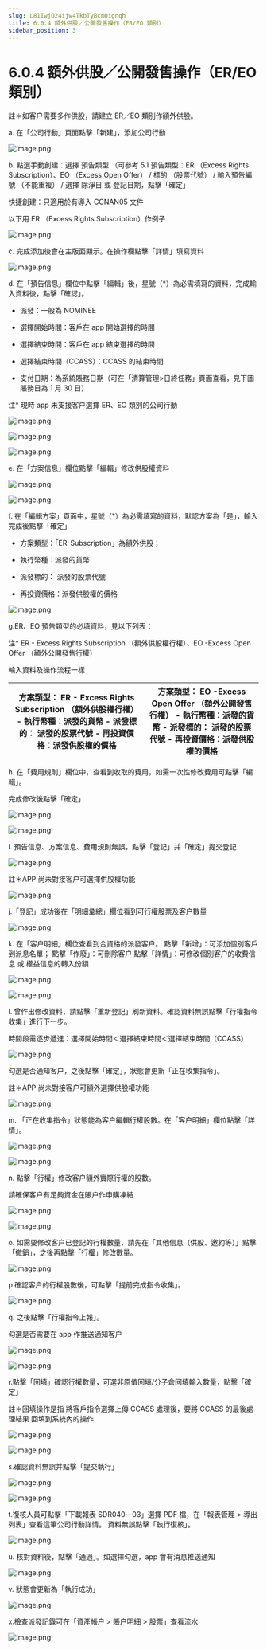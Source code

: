 ```yaml
---
slug: L81IwjQ24ijw4TkbTyBcm0ignqh
title: 6.0.4 額外供股／公開發售操作（ER/EO 類別）
sidebar_position: 3
---
```



# 6.0.4 額外供股／公開發售操作（ER/EO 類別）


註＊如客户需要多作供股，請建立 ER／EO 類別作額外供股。


a. 在「公司行動」頁面點擊「新建」，添加公司行動


![image.png](/assets/3720de4a557c42d55855931234674d1a.png)


b. 點選手動創建：選擇 預告類型 （可參考 5.1 預告類型：ER （Excess Rights Subscription）、EO （Excess Open Offer） / 標的 （股票代號） / 輸入預告編號  （不能重複） / 選擇 除淨日 或 登記日期，點擊「確定」


快捷創建：只適用於有導入 CCNAN05 文件


以下用 ER （Excess Rights Subscription）作例子


![image.png](/assets/848dd9305c5afc9fc7dc0cde8f0b5cd0.png)


c. 完成添加後會在主版面顯示。在操作欄點擊「詳情」填寫資料


![image.png](/assets/9aca21a75769fd25a11665fc207dd5dc.png)


d. 在「預告信息」欄位中點擊「編輯」後，星號（*）為必需填寫的資料，完成輸入資料後，點擊「確認」。



- 派發：一般為 NOMINEE


- 選擇開始時間：客戶在 app 開始選擇的時間


- 選擇結束時間：客戶在 app 結束選擇的時間


- 選擇結束時間（CCASS）：CCASS 的結束時間
- 支付日期：為系統賬務日期（可在「清算管理>日終任務」頁面查看，見下圖賬務日為 1 月 30 日）

注* 現時 app 未支援客户選擇 ER、EO 類別的公司行動


![image.png](/assets/ddf9d820601625c92c4f793ba7635d41.png)


![image.png](/assets/e0eb1554ea612d25c93bc8b6de084059.png)


![image.png](/assets/0c212699d5d62699172962d17f7737d9.png)


e.  在「方案信息」欄位點擊「編輯」修改供股權資料


![image.png](/assets/7c45512e71d55726b5612677a0777874.png)


![image.png](/assets/c9363fc3a7e4aac321a12a4839b8ace3.png)


f. 在「編輯方案」頁面中，星號（*）為必需填寫的資料，默認方案為「是」，輸入完成後點擊「確定」


- 方案類型：「ER-Subscription」為額外供股；


- 執行幣種：派發的貨幣


- 派發標的： 派發的股票代號


- 再投資價格：派發供股權的價格


![image.png](/assets/581153cad19f73966a230729388be9ac.png)


g.ER、EO 預告類型的必填資料，見以下列表：


注* ER - Excess Rights Subscription （額外供股權行權）、EO -Excess Open Offer （額外公開發售行權） 


 輸入資料及操作流程一樣 


| 方案類型： **ER - Excess Rights Subscription （額外供股權行權）**  - 執行幣種：派發的貨幣 - 派發標的： 派發的股票代號 - 再投資價格：派發供股權的價格   | 方案類型： **EO -Excess Open Offer （額外公開發售行權）**   - 執行幣種：派發的貨幣 - 派發標的： 派發的股票代號 - 再投資價格：派發供股權的價格   |
| ---------------------------------------------------------------------------------------------------- | -------------------------------------------------------------------------------------------- |


h. 在「費用規則」欄位中，查看到收取的費用，如需一次性修改費用可點擊「編輯」。


完成修改後點擊「確定」


![image.png](/assets/7ac44f3d41a7bb8569914a50d386fe6f.png)


![image.png](/assets/cdf2d46c6b823d9182d0671bc5f01906.png)


i. 預告信息、方案信息、費用規則無誤，點擊「登記」并「確定」提交登記


![image.png](/assets/252270d8b475d9ab7054dc606a90b5e5.png)


註＊APP 尚未對接客户可選擇供股權功能


![image.png](/assets/544f4d3c970411d03af4c983d2780875.png)


j.「登記」成功後在「明細彙總」欄位看到可行權股票及客户數量


![image.png](/assets/6f3fb7d763afc7fe41f0fa59ecf15d67.png)


k. 在「客户明細」欄位查看到合資格的派發客户。
點擊「新增」：可添加個別客戶到派息名單；
點擊「作廢」：可刪除客户
點擊「詳情」：可修改個別客户的收費信息 或 權益信息的轉入份額


![image.png](/assets/f3ebfd8249ee133c0fc3ef3bb6e0d207.png)


![image.png](/assets/e77f15e2fc0b31ea1dcd22572159479d.png)


l. 曾作出修改資料，請點擊「重新登記」刷新資料。確認資料無誤點擊「行權指令收集」進行下一步。


時間段需逐步遞進：選擇開始時間＜選擇結束時間＜選擇結束時間（CCASS）


![image.png](/assets/c84b0dcaf9e243609ca6ae95e54b0f09.png)


勾選是否通知客户，之後點擊「確定」，狀態會更新「正在收集指令」。


註＊APP 尚未對接客户可額外選擇供股權功能


![image.png](/assets/3d1a74465da15dcdccbf33c3a878950d.png)


m. 「正在收集指令」狀態能為客户編輯行權股數。在「客户明細」欄位點擊「詳情」。


![image.png](/assets/c1ea1a32d562ec9125a6d3c01a988f0e.png)


![image.png](/assets/031b5c9c05460f464c48382eaf93ee2d.png)


n. 點擊「行權」修改客户額外實際行權的股數。


請確保客户有足夠資金在賬户作申購凍結


![image.png](/assets/cb6cb479f965b06dc5b0f54bd474a982.png)


![image.png](/assets/1d796b93442d2511485f125ac8e2067b.png)


o. 如需要修改客户已登記的行權數量，請先在「其他信息（供股、邀約等）」點擊「撤銷」，之後再點擊「行權」修改數量。


![image.png](/assets/851897f4a658c4100ceec9aee4a342f0.png)


p.確認客户的行權股數後，可點擊「提前完成指令收集」。


![image.png](/assets/38e039354cde983d43b9a31d32cde451.png)


q. 之後點擊「行權指令上報」。


勾選是否需要在 app 作推送通知客户


![image.png](/assets/207ad08ed575c8781578c13216ad0973.png)


![image.png](/assets/16f9640cc34f63aa3d055989a1b35895.png)


r.點擊「回填」確認行權數量，可選非原值回填/分子倉回填輸入數量，點擊「確定」


註＊回填操作是指 將客戶指令選擇上傳 CCASS 處理後，要將 CCASS 的最後處理結果 回填到系統內的操作


![image.png](/assets/733871316c48f3ee5df22885ff5a51be.png)


![image.png](/assets/3a262f20ee0fa96992e6d8a1ef8b92bb.png)


s.確認資料無誤并點擊「提交執行」


![image.png](/assets/a37aae99a0ce766c395f302a0b97c2d1.png)


![image.png](/assets/b1b531e5f3b1e288d59325cffebcfc79.png)


t.復核人員可點擊「下載報表 SDR040－03」選擇 PDF 檔，在「報表管理 > 導出列表」查看這筆公司行動詳情。
資料無誤點擊「執行復核」。


![image.png](/assets/5a22ebecc9dc8913386c5824df3659a4.png)


u. 核對資料後，點擊「通過」。如選擇勾選，app 會有消息推送通知


![image.png](/assets/d4065f4fac77f40cfd2ae7adf4090899.png)


v. 狀態會更新為「執行成功」


![image.png](/assets/83972f8bed80b22b833a7a83f0956deb.png)


x.檢查派發記錄可在「資產帳户 > 賬户明細 > 股票」查看流水


![image.png](/assets/b4f5001c01888a59aad4e07abd034488.png)

